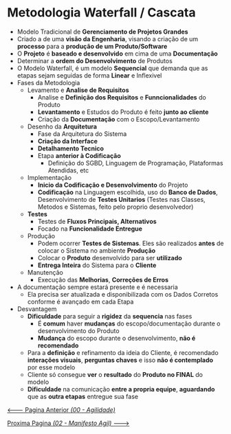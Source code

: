 
# Metodologia Waterfall / Cascata

- Modelo Tradicional de **Gerenciamento de Projetos Grandes**
- Criado a de uma **visão da Engenharia**, visando a criação de um **processo** para a **produção de um Produto/Software**
- O **Projeto** é **baseado e desenvolvido** em cima de uma **Documentação**
- Determinar a **ordem do Desenvolvimento** de Produtos
- O Modelo Waterfall, é um modelo **Sequencial** que demanda que as etapas sejam seguidas de forma **Linear** e Inflexivel
- Fases da Metodologia
  - Levamento e **Analise de Requisitos**
    - Analise e **Definição dos Requisitos** e **Funncionalidades** do Produto
    - **Levantamento** e Estudos do Produto é feito **junto ao cliente**
    - Criação da **Documentação** com o Escopo/Levantamento
  - Desenho da **Arquitetura**
    - Fase da Arquitetura do Sistema
    - **Criação da Interface**
    - **Detalhamento Tecnico**
    - Etapa **anterior à Codificação**
      - Definição do SGBD, Linguagem de Programação, Plataformas Atendidas, etc
  - Implementação
    - **Inicio da Codificação e Desenvolvimento** do Projeto
    - **Codificação** na Linguagem escolhida, uso do **Banco de Dados**,
Desenvolvimento de **Testes Unitarios** (Testes nas Classes, Metodos e Sistemas,
feito pelo proprio desenvolvedor)
  - **Testes**
    - Testes de **Fluxos Principais, Alternativos**
    - Focado na **Funcionalidade Entregue**
  - Produção
    - Podem ocorrer **Testes de Sistemas**. Eles são realizados **antes** de
colocar o Sistema no ambiente **Produção**
    - Colocar o **Produto** desenvolvido para ser **utilizado**
    - **Entrega Inteira** do Sistema para o **Cliente**
  - Manutenção
    - Execução das **Melhorias**, **Correções de Erros**
- A documentação sempre estará presente e é necessaria
  - Ela precisa ser atualizada e disponibilizada com os Dados Corretos conforme
é avançado em cada Etapa
- Desvantagem
  - **Dificuldade** para seguir a **rigidez** da **sequencia** nas fases
    - É **comum** haver **mudanças** do escopo/documentação durante o
desenvolvimento do Produto
    - **Mudança** do escopo durante o desenvolvimento, **não é recomendado**
  - Para a **definição** e refinamento da ideia do Cliente, é recomendado
**interações visuais**, **perguntas chaves** e isso **não é contemplado**
por esse modelo
  - Cliente só consegue **ver** o **resultado** do **Produto no FINAL** do modelo
  - **Dificuldade** na comunicação **entre a propria equipe**, **aguardando**
que as **outra etapas** entregue sua fase


[<--- Pagina Anterior *(00 - Agilidade)*](README.md)

[Proxima Pagina *(02 - Manifesto Agil)* --->](02_Manifesto_Agil.md)
